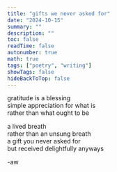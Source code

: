```yaml
---
title: "gifts we never asked for"
date: "2024-10-15"
summary: ""
description: ""
toc: false
readTime: false
autonumber: true
math: true
tags: ["poetry", "writing"]
showTags: false
hideBackToTop: false
---
```


gratitude is a blessing  
simple appreciation for what is  
rather than what ought to be  

a lived breath  
rather than an unsung breath  
a gift you never asked for  
but received delightfully anyways  
  
-aw